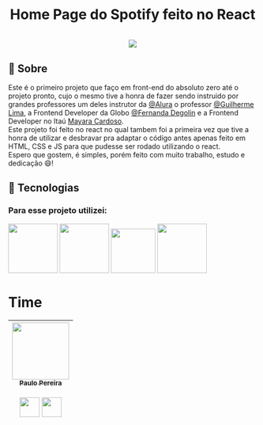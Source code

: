 <div align="center">
  <h1 align="center">
    Home Page do Spotify feito no React
    <br />
    <br />
   <a href="https://imersao-alura-spotify-kvf6iqox8-v7rissimos-projects.vercel.app/">
    <img src="https://github.com/o-verissimo/spotify-react-master/assets/102670336/477c6f06-2902-49d4-979f-cca743e8ec55">
   </a>    
  </h1>
</div>


<h2>📖 Sobre</h2>
<p>Este é o primeiro projeto que faço em front-end do absoluto zero até o projeto pronto, cujo o mesmo tive a honra de fazer sendo instruido por grandes professores um deles instrutor da <a href="https://www.linkedin.com/school/aluracursos/">@Alura</a> o professor <a href="https://www.linkedin.com/in/guilherme-lima-458925178/">@Guilherme Lima</a>, a Frontend Developer da Globo <a href="https://www.linkedin.com/in/fernandadegolin/">@Fernanda Degolin</a> e a Frontend Developer no Itaú <a href=https://www.linkedin.com/in/mayara-cardoso-556a45162/">Mayara Cardoso</a>. <br>
   Este projeto foi feito no react no qual tambem foi a primeira vez que tive a honra de utilizar e desbravar pra adaptar o código antes apenas feito em HTML, CSS e JS para que pudesse ser rodado utilizando o react. <br> Espero que gostem, é simples, porém feito com muito trabalho, estudo e dedicação 😄!</p>

## 🚀 Tecnologias

<div>
  <h3>Para esse projeto utilizei:</h3>
  <img src="https://cdn0.iconfinder.com/data/icons/logos-brands-in-colors/128/react_color-512.png" width="100" height="100">
  <img src="https://cdn4.iconfinder.com/data/icons/logos-and-brands/512/167_Html5_logo_logos-512.png" width="100" height="100">
  <img src="https://cdn1.iconfinder.com/data/icons/logotypes/32/badge-css-3-512.png" width="90" height="90">
  <img src="https://cdn4.iconfinder.com/data/icons/logos-and-brands/512/187_Js_logo_logos-512.png" width="100" height="100">
</div>

# Time

| <a href="https://www.instagram.com/o_verissimo_/"><img loading="lazy" src="https://avatars.githubusercontent.com/u/102670336?v=4" width=115><br><sub>Paulo Pereira</sub></a> <br><br> <a href="https://www.linkedin.com/in/paulo-vitor-v-pereira/"> <img src="https://cdn1.iconfinder.com/data/icons/logotypes/32/square-linkedin-512.png" width="40" height="40"></a>  <a href="https://github.com/o-verissimo"><img src="https://cdn4.iconfinder.com/data/icons/iconsimple-logotypes/512/github-512.png" width="40" height="40"></a>
| :---: | 
